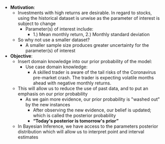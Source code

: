 - **Motivation**:
    - Investments with high returns are desirable. In regard to stocks, using the historical dataset is unwise as the parameter of interest is subject to change
        - Parameter(s) of interest include:
            - 1.) Mean monthly return, 2.) Monthly standard deviation
    - So why not use a smaller dataset? 
        - A smaller sample size produces greater uncertainty for the parameter(s) of interest
- **Objective**:
    - Insert domain knowledge into our prior probability of the model:
        - Use case domain knowledge:
            - A skilled trader is aware of the tail risks of the Coronavirus pre-market crash. The trader is expecting volatile months ahead with negative monthly returns. 
    - This will allow us to reduce the use of past data, and to put an emphasis on our prior probability
        - As we gain more evidence, our prior probability is "washed out" by the new instances 
            - After observing the new evidence, our belief is updated; which is called the posterior probability
            - __“Today's posterior is tomorrow's prior”__
    - In Bayesian Inference, we have access to the parameters posterior distribution which will allow us to interpret point and interval estimates

